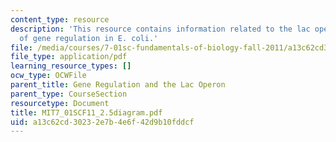 ```yaml
---
content_type: resource
description: 'This resource contains information related to the lac operon: a model
  of gene regulation in E. coli.'
file: /media/courses/7-01sc-fundamentals-of-biology-fall-2011/a13c62cd30232e7b4e6f42d9b10fddcf_MIT7_01SCF11_2.5diagram.pdf
file_type: application/pdf
learning_resource_types: []
ocw_type: OCWFile
parent_title: Gene Regulation and the Lac Operon
parent_type: CourseSection
resourcetype: Document
title: MIT7_01SCF11_2.5diagram.pdf
uid: a13c62cd-3023-2e7b-4e6f-42d9b10fddcf
---
```

